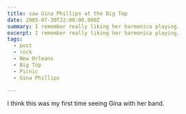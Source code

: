 ```yaml
---
title: saw Gina Phillips at the Big Top
date: 2005-07-30T22:00:00.000Z
summary: I remember really liking her harmonica playing.
excerpt: I remember really liking her harmonica playing.
tags:
  - post
  - rock
  - New Orleans
  - Big Top
  - Picnic
  - Gina Phillips

---
```


I think this was my first time seeing Gina with her band.